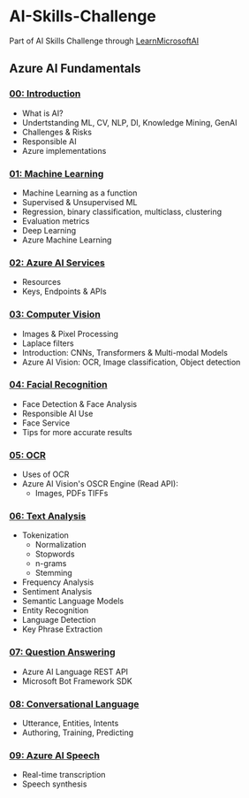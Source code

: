 # AI-Skills-Challenge
Part of AI Skills Challenge through [LearnMicrosoftAI](https://learn.microsoft.com/)

## Azure AI Fundamentals
### [00: Introduction](<Azure AI Fundamentals/00_introduction.ipynb>)
- What is AI?
- Undertstanding ML, CV, NLP, DI, Knowledge Mining, GenAI
- Challenges & Risks
- Responsible AI
- Azure implementations

### [01: Machine Learning](<Azure AI Fundamentals/01_fundamentals_of_ml.ipynb>)
- Machine Learning as a function
- Supervised & Unsupervised ML
- Regression, binary classification, multiclass, clustering
- Evaluation metrics
- Deep Learning
- Azure Machine Learning

### [02: Azure AI Services](<Azure AI Fundamentals/02_fundamental_azure_ai_services.ipynb>)
- Resources
- Keys, Endpoints & APIs

### [03: Computer Vision](<Azure AI Fundamentals/03_computer_vision.ipynb>)
- Images & Pixel Processing
- Laplace filters
- Introduction: CNNs, Transformers & Multi-modal Models
- Azure AI Vision: OCR, Image classification, Object detection

### [04: Facial Recognition](<Azure AI Fundamentals/04_facial_recognition.ipynb>)
- Face Detection & Face Analysis
- Responsible AI Use
- Face Service
- Tips for more accurate results

### [05: OCR](<Azure AI Fundamentals/05_OCR.ipynb>)
- Uses of OCR
- Azure AI Vision's OSCR Engine (Read API):
    - Images, PDFs TIFFs

### [06: Text Analysis](<Azure AI Fundamentals/06_text_analysis.ipynb>)
- Tokenization
    - Normalization
    - Stopwords
    - n-grams
    - Stemming
- Frequency Analysis
- Sentiment Analysis
- Semantic Language Models
- Entity Recognition
- Language Detection
- Key Phrase Extraction

### [07: Question Answering](<Azure AI Fundamentals/07_question_answering.ipynb>)
- Azure AI Language REST API
- Microsoft Bot Framework SDK

### [08: Conversational Language](<Azure AI Fundamentals/08_conversational_language.ipynb>)
- Utterance, Entities, Intents
- Authoring, Training, Predicting

### [09: Azure AI Speech](<Azure AI Fundamentals/09_auzre_ai_speech.ipynb>)
- Real-time transcription
- Speech synthesis

